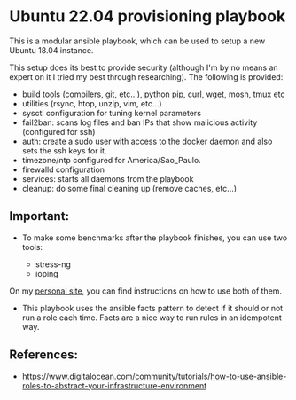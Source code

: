 # Ubuntu 22.04 provisioning playbook

This is a modular ansible playbook, which can be used to setup a new Ubuntu 18.04 instance.

This setup does its best to provide security (although I'm by no means an expert on it I tried my best through researching). The following is provided:

- build tools (compilers, git, etc...), python pip, curl, wget, mosh, tmux etc
- utilities (rsync, htop, unzip, vim, etc...)
- sysctl configuration for tuning kernel parameters
- fail2ban: scans log files and ban IPs that show malicious activity (configured for ssh)
- auth: create a sudo user with access to the docker daemon and also sets the ssh keys for it.
- timezone/ntp configured for America/Sao_Paulo.
- firewalld configuration
- services: starts all daemons from the playbook
- cleanup: do some final cleaning up (remove caches, etc...)


## Important:

- To make some benchmarks after the playbook finishes, you can use two tools:

    - stress-ng
    - ioping

On my [personal site](https://writeloop.dev), you can find instructions on how to use both of them.

- This playbook uses the ansible facts pattern to detect if it should or not run a role each time. Facts are a nice way to run rules in an idempotent way.


## References:
- https://www.digitalocean.com/community/tutorials/how-to-use-ansible-roles-to-abstract-your-infrastructure-environment

